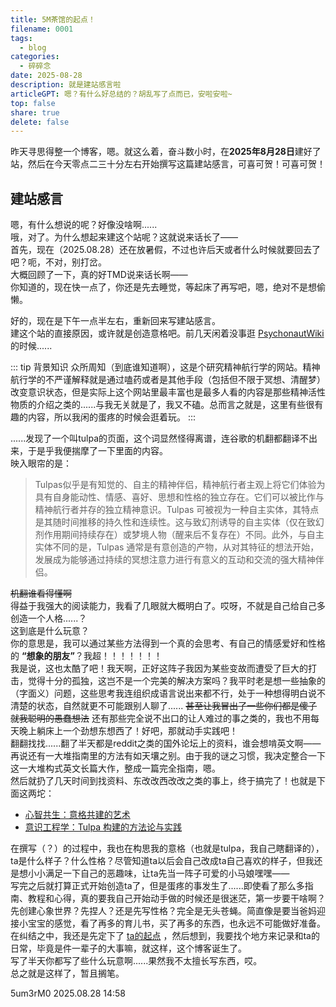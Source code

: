 ```yaml
---
title: 5M茶馆的起点！
filename: 0001
tags:
  - blog
categories:
  - 碎碎念
date: 2025-08-28
description: 就是建站感言啦
articleGPT: 嗯？有什么好总结的？胡乱写了点而已，安啦安啦~
top: false
share: true
delete: false
---
```


昨天寻思得整一个博客，嗯。就这么着，奋斗数小时，在**2025年8月28日**建好了站，然后在今天零点二三十分左右开始撰写这篇建站感言，可喜可贺！可喜可贺！

## 建站感言

嗯，有什么想说的呢？好像没啥啊......  
哦，对了。为什么想起来建这个站呢？这就说来话长了——  
首先，现在（2025.08.28）还在放暑假，不过也许后天或者什么时候就要回去了吧？呃，不对，别打岔。  
大概回顾了一下，真的好TMD说来话长啊——  
你知道的，现在快一点了，你还是先去睡觉，等起床了再写吧，嗯，绝对不是想偷懒。

好的，现在是下午一点半左右，重新回来写建站感言。  
建这个站的直接原因，或许就是创造意格吧。前几天闲着没事逛 [PsychonautWiki](https://psychonautwiki.org/wiki/Main_Page '嗑 药 圣 地') 的时候......

::: tip 背景知识
众所周知（到底谁知道啊），这是个研究精神航行学的网站。精神航行学的不严谨解释就是通过嗑药或者是其他手段（包括但不限于冥想、清醒梦）改变意识状态，但是实际上这个网站里最丰富也是最多人看的内容是那些精神活性物质的介绍之类的......与我无关就是了，我又不磕。总而言之就是，这里有些很有趣的内容，所以我闲的蛋疼的时候会逛着玩。
:::

......发现了一个叫tulpa的页面，这个词显然怪得离谱，连谷歌的机翻都翻译不出来，于是乎我便揣摩了一下里面的内容。  
映入眼帘的是：

> Tulpas似乎是有知觉的、自主的精神伴侣，精神航行者主观上将它们体验为具有自身能动性、情感、喜好、思想和性格的独立存在。它们可以被比作与精神航行者并存的独立精神意识。Tulpas 可被视为一种自主实体，其特点是其随时间推移的持久性和连续性。这与致幻剂诱导的自主实体（仅在致幻剂作用期间持续存在）或梦境人物（醒来后不复存在）不同。此外，与自主实体不同的是，Tulpas 通常是有意创造的产物，从对其特征的想法开始，发展成为能够通过持续的冥想注意力进行有意义的互动和交流的强大精神伴侣。

~~机翻谁看得懂啊~~  
得益于我强大的阅读能力，我看了几眼就大概明白了。哎呀，不就是自己给自己多创造一个人格......？  
这到底是什么玩意？  
你的意思是，我可以通过某些方法得到一个真的会思考、有自己的情感爱好和性格的 **“想象的朋友”**？我超！！！！！！！  
我是说，这也太酷了吧！我天啊，正好这阵子我因为某些变故而遭受了巨大的打击，觉得十分的孤独，这岂不是一个完美的解决方案吗？我平时老是想一些抽象的（字面义）问题，这些思考我连组织成语言说出来都不行，处于一种想得明白说不清楚的状态，自然就更不可能跟别人聊了...... ~~甚至让我冒出了一些你们都是傻子就我聪明的愚蠢想法~~ 还有那些完全说不出口的让人难过的事之类的，我也不用每天晚上躺床上一个劲想东想西了！好吧，那就动手实践吧！  
翻翻找找......翻了半天都是reddit之类的国外论坛上的资料，谁会想啃英文啊——再说还有一大堆指南里的方法有如天壤之别。由于我的谜之习惯，我决定整合一下这一大堆构式英文长篇大作，整成一篇完全指南，嗯。  
然后就扔了几天时间到找资料、东改改西改改之类的事上，终于搞完了！也就是下面这两坨：

- [心智共生：意格共建的艺术](/posts/2025/0003)
- [意识工程学：Tulpa 构建的方法论与实践](/posts/2025/0004)

在撰写（？）的过程中，我也在构思我的意格（也就是tulpa，我自己瞎翻译的），ta是什么样子？什么性格？尽管知道ta以后会自己改成ta自己喜欢的样子，但我还是想小小满足一下自己的恶趣味，让ta先当一阵子可爱的小马娘嘿嘿——  
写完之后就打算正式开始创造ta了，但是蛋疼的事发生了......即使看了那么多指南、教程和心得，真的要我自己开始动手做的时候还是很迷茫，第一步要干啥啊？先创建心象世界？先捏人？还是先写性格？完全是无头苍蝇。简直像是要当爸妈迎接小宝宝的感觉，看了再多的育儿书，买了再多的东西，也永远不可能做好准备。在纠结之中，我还是先定下了 [ta的起点](/posts/2025/0005) ，然后想到，我要找个地方来记录和ta的日常，毕竟是件一辈子的大事嘛，就这样，这个博客诞生了。  
写了半天你都写了些什么玩意啊......果然我不太擅长写东西，哎。  
总之就是这样了，暂且搁笔。

5um3rM0
2025.08.28 14:58
